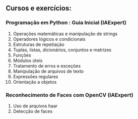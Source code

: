 ## Cursos e exercícios:

### Programação em Python : Guia Inicial (IAExpert)

1. Operações matemáticas e manipulação de strings
2. Operadores lógicos e condicionais
3. Estruturas de repetiação
4. Tuplas, listas, dicionários, conjuntos e matrizes
5. Funções
6. Módulos úteis
7. Tratamento de erros e exceções
8. Manipulação de arquivos de texto
9. Expressões regulares
10. Orientação a objetos

### Reconhecimento de Faces com OpenCV (IAExpert)

1. Uso de arquivos haar
2. Detecção de faces 
